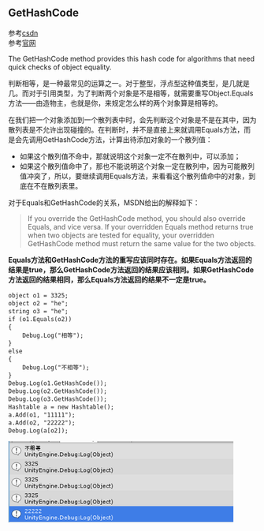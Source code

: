 ## GetHashCode
参考[csdn](http://blog.csdn.net/xiaof_90/article/details/52037462)  
参考[官网](https://msdn.microsoft.com/zh-cn/library/system.object.gethashcode(v=vs.110).aspx)

The GetHashCode method provides this hash code for algorithms that need quick checks of object equality.  

判断相等，是一种最常见的运算之一。对于整型，浮点型这种值类型，是几就是几。而对于引用类型，为了判断两个对象是不是相等，就需要重写Object.Equals方法——由造物主，也就是你，来规定怎么样的两个对象算是相等的。  

在我们把一个对象添加到一个散列表中时，会先判断这个对象是不是在其中，因为散列表是不允许出现碰撞的。在判断时，并不是直接上来就调用Equals方法，而是会先调用GetHashCode方法，计算出待添加对象的一个散列值：
>
* 如果这个散列值不命中，那就说明这个对象一定不在散列中，可以添加；
* 如果这个散列值命中了，那也不能说明这个对象一定在散列中，因为可能散列值冲突了，所以，要继续调用Equals方法，来看看这个散列值命中的对象，到底在不在散列表里。

对于Equals和GetHashCode的关系，MSDN给出的解释如下：

>If you override the GetHashCode method, you should also override Equals, and vice versa. If your overridden Equals method returns true when two objects are tested for equality, your overridden GetHashCode method must return the same value for the two objects.  

**Equals方法和GetHashCode方法的重写应该同时存在。如果Equals方法返回的结果是true，那么GetHashCode方法返回的结果应该相同。如果GetHashCode方法返回的结果相同，那么Equals方法返回的结果不一定是true。**



    object o1 = 3325;
    object o2 = "he";
    string o3 = "he";
    if (o1.Equals(o2))
    {
        Debug.Log("相等");
    }
    else
    {
        Debug.Log("不相等");
    }
    Debug.Log(o1.GetHashCode());
    Debug.Log(o2.GetHashCode());
    Debug.Log(o3.GetHashCode());
    Hashtable a = new Hashtable();
    a.Add(o1, "11111");
    a.Add(o2, "22222");
    Debug.Log(a[o2]);

![](pic/4.png)